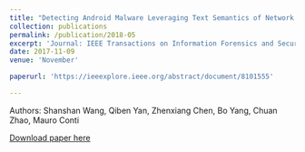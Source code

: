 ```yaml
---
title: "Detecting Android Malware Leveraging Text Semantics of Network Flows"
collection: publications
permalink: /publication/2018-05
excerpt: 'Journal: IEEE Transactions on Information Forensics and Security'
date: 2017-11-09
venue: 'November'

paperurl: 'https://ieeexplore.ieee.org/abstract/document/8101555'

---
```

Authors: Shanshan Wang, Qiben Yan, Zhenxiang Chen, Bo Yang, Chuan Zhao, Mauro Conti

[Download paper here](https://ieeexplore.ieee.org/abstract/document/8101555)
